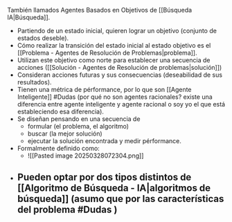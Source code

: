 También llamados Agentes Basados en Objetivos de [[Búsqueda IA|Búsqueda]].
- Partiendo de un estado inicial, quieren lograr un objetivo (conjunto de estados deseble).
- Cómo realizar la transición del estado inicial al estado objetivo es el [[Problema - Agentes de Resolución de Problemas|problema]].
- Utilizan este objetivo como norte para establecer una secuencia de acciones ([[Solución - Agentes de Resolución de problemas|solución]])
- Consideran acciones futuras y sus consecuencias (deseabilidad de sus resultados).
- Tienen una métrica de pérformance, por lo que son [[Agente Inteligente]] #Dudas (por qué no son agentes racionales? existe una diferencia entre agente inteligente y agente racional o soy yo el que está estableciendo esa diferencia).
- Se diseñan pensando en una secuencia de
	- formular (el problema, el algoritmo)
	- buscar (la mejor solución)
	- ejecutar la solución encontrada y medir pérformance.
- Formalmente definido como:
	- ![[Pasted image 20250328072304.png]]
- Pueden optar por dos tipos distintos de [[Algoritmo de Búsqueda - IA|algoritmos de búsqueda]] (asumo que por las características del problema #Dudas )
	- 